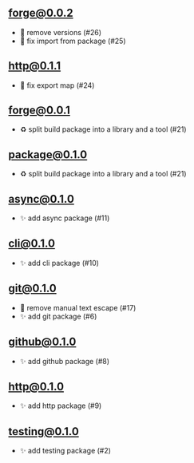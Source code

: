 ## forge@0.0.2

- 🐛 remove versions (#26)
- 🐛 fix import from package (#25)

## http@0.1.1

- 🐛 fix export map (#24)

## forge@0.0.1

- ♻️ split build package into a library and a tool (#21)

## package@0.1.0

- ♻️ split build package into a library and a tool (#21)

## async@0.1.0

- ✨ add async package (#11)

## cli@0.1.0

- ✨ add cli package (#10)

## git@0.1.0

- 🐛 remove manual text escape (#17)
- ✨ add git package (#6)

## github@0.1.0

- ✨ add github package (#8)

## http@0.1.0

- ✨ add http package (#9)

## testing@0.1.0

- ✨ add testing package (#2)
